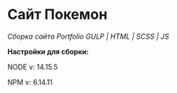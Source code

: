 # Сайт Покемон

*Сборка сайта Portfolio GULP | HTML | SCSS | JS*

**Настройки для сборки:**

NODE v: 14.15.5

NPM v: 6.14.11
